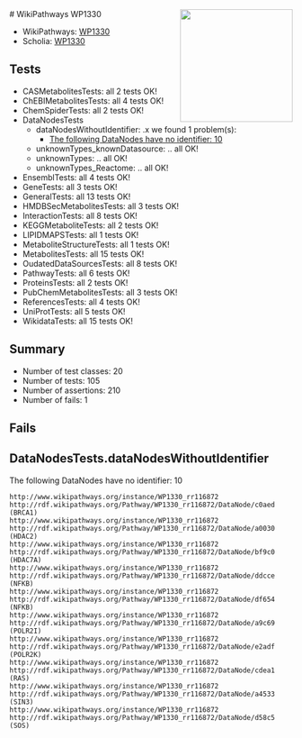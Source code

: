 <img style="float: right; width: 200px" src="https://upload.wikimedia.org/wikipedia/commons/thumb/8/83/Wplogo_with_text_500.png/640px-Wplogo_with_text_500.png" />
# WikiPathways WP1330

* WikiPathways: [WP1330](https://new.wikipathways.org/pathways/WP1330)
* Scholia: [WP1330](https://scholia.toolforge.org/wikipathways/WP1330)
## Tests
* CASMetabolitesTests: all 2 tests OK!
* ChEBIMetabolitesTests: all 4 tests OK!
* ChemSpiderTests: all 2 tests OK!
* DataNodesTests
    * dataNodesWithoutIdentifier: .x we found 1 problem(s):
        * [The following DataNodes have no identifier: 10](#8792c490)
    * unknownTypes_knownDatasource: .. all OK!
    * unknownTypes: .. all OK!
    * unknownTypes_Reactome: .. all OK!
* EnsemblTests: all 4 tests OK!
* GeneTests: all 3 tests OK!
* GeneralTests: all 13 tests OK!
* HMDBSecMetabolitesTests: all 3 tests OK!
* InteractionTests: all 8 tests OK!
* KEGGMetaboliteTests: all 2 tests OK!
* LIPIDMAPSTests: all 1 tests OK!
* MetaboliteStructureTests: all 1 tests OK!
* MetabolitesTests: all 15 tests OK!
* OudatedDataSourcesTests: all 8 tests OK!
* PathwayTests: all 6 tests OK!
* ProteinsTests: all 2 tests OK!
* PubChemMetabolitesTests: all 3 tests OK!
* ReferencesTests: all 4 tests OK!
* UniProtTests: all 5 tests OK!
* WikidataTests: all 15 tests OK!


## Summary

* Number of test classes: 20
* Number of tests: 105
* Number of assertions: 210
* Number of fails: 1

## Fails

<a name="8792c490" />

## DataNodesTests.dataNodesWithoutIdentifier

The following DataNodes have no identifier: 10
```
http://www.wikipathways.org/instance/WP1330_rr116872 http://rdf.wikipathways.org/Pathway/WP1330_rr116872/DataNode/c0aed (BRCA1)
http://www.wikipathways.org/instance/WP1330_rr116872 http://rdf.wikipathways.org/Pathway/WP1330_rr116872/DataNode/a0030 (HDAC2)
http://www.wikipathways.org/instance/WP1330_rr116872 http://rdf.wikipathways.org/Pathway/WP1330_rr116872/DataNode/bf9c0 (HDAC7A)
http://www.wikipathways.org/instance/WP1330_rr116872 http://rdf.wikipathways.org/Pathway/WP1330_rr116872/DataNode/ddcce (NFKB)
http://www.wikipathways.org/instance/WP1330_rr116872 http://rdf.wikipathways.org/Pathway/WP1330_rr116872/DataNode/df654 (NFKB)
http://www.wikipathways.org/instance/WP1330_rr116872 http://rdf.wikipathways.org/Pathway/WP1330_rr116872/DataNode/a9c69 (POLR2I)
http://www.wikipathways.org/instance/WP1330_rr116872 http://rdf.wikipathways.org/Pathway/WP1330_rr116872/DataNode/e2adf (POLR2K)
http://www.wikipathways.org/instance/WP1330_rr116872 http://rdf.wikipathways.org/Pathway/WP1330_rr116872/DataNode/cdea1 (RAS)
http://www.wikipathways.org/instance/WP1330_rr116872 http://rdf.wikipathways.org/Pathway/WP1330_rr116872/DataNode/a4533 (SIN3)
http://www.wikipathways.org/instance/WP1330_rr116872 http://rdf.wikipathways.org/Pathway/WP1330_rr116872/DataNode/d58c5 (SOS)
```

